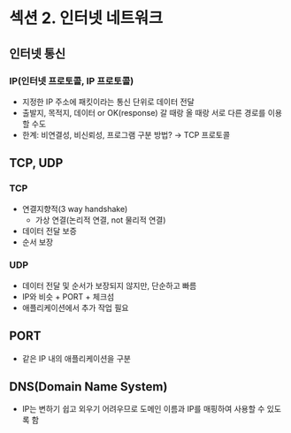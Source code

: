 # 섹션 2. 인터넷 네트워크

## 인터넷 통신

### IP(인터넷 프로토콜, IP 프로토콜)

- 지정한 IP 주소에 패킷이라는 통신 단위로 데이터 전달
- 출발지, 목적지, 데이터 or OK(response) 갈 때랑 올 때랑 서로 다른 경로를 이용할 수도
- 한계: 비연결성, 비신뢰성, 프로그램 구분 방법? → TCP 프로토콜

## TCP, UDP

### TCP

- 연결지향적(3 way handshake)
  - 가상 연결(논리적 연결, not 물리적 연결)
- 데이터 전달 보증
- 순서 보장

### UDP

- 데이터 전달 및 순서가 보장되지 않지만, 단순하고 빠름
- IP와 비슷 + PORT + 체크섬
- 애플리케이션에서 추가 작업 필요

## PORT

- 같은 IP 내의 애플리케이션을 구분

## DNS(Domain Name System)

- IP는 변하기 쉽고 외우기 어려우므로 도메인 이름과 IP를 매핑하여 사용할 수 있도록 함
